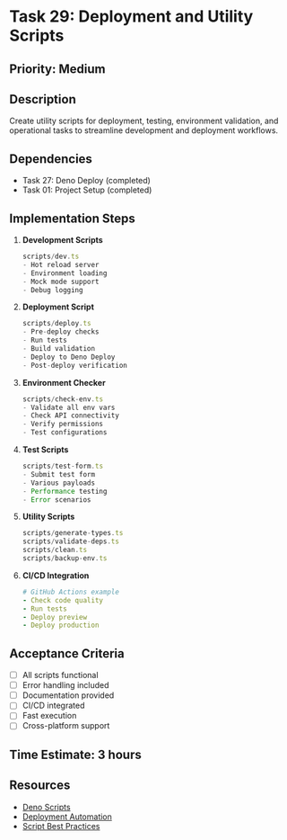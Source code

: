 # Task 29: Deployment and Utility Scripts

## Priority: Medium

## Description
Create utility scripts for deployment, testing, environment validation, and operational tasks to streamline development and deployment workflows.

## Dependencies
- Task 27: Deno Deploy (completed)
- Task 01: Project Setup (completed)

## Implementation Steps

1. **Development Scripts**
   ```typescript
   scripts/dev.ts
   - Hot reload server
   - Environment loading
   - Mock mode support
   - Debug logging
   ```

2. **Deployment Script**
   ```typescript
   scripts/deploy.ts
   - Pre-deploy checks
   - Run tests
   - Build validation
   - Deploy to Deno Deploy
   - Post-deploy verification
   ```

3. **Environment Checker**
   ```typescript
   scripts/check-env.ts
   - Validate all env vars
   - Check API connectivity
   - Verify permissions
   - Test configurations
   ```

4. **Test Scripts**
   ```typescript
   scripts/test-form.ts
   - Submit test form
   - Various payloads
   - Performance testing
   - Error scenarios
   ```

5. **Utility Scripts**
   ```typescript
   scripts/generate-types.ts
   scripts/validate-deps.ts
   scripts/clean.ts
   scripts/backup-env.ts
   ```

6. **CI/CD Integration**
   ```yaml
   # GitHub Actions example
   - Check code quality
   - Run tests
   - Deploy preview
   - Deploy production
   ```

## Acceptance Criteria
- [ ] All scripts functional
- [ ] Error handling included
- [ ] Documentation provided
- [ ] CI/CD integrated
- [ ] Fast execution
- [ ] Cross-platform support

## Time Estimate: 3 hours

## Resources
- [Deno Scripts](https://deno.land/manual/tools/script_installer)
- [Deployment Automation](https://docs.github.com/en/actions/deployment/about-deployments/deploying-with-github-actions)
- [Script Best Practices](https://google.github.io/styleguide/shellguide.html)